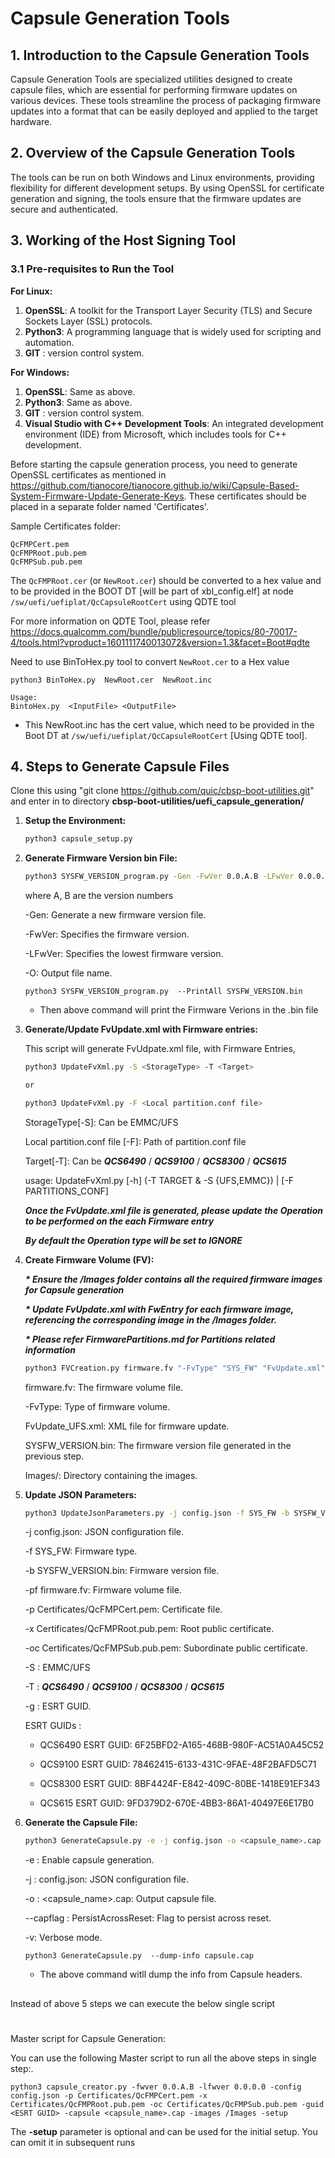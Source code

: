 # Capsule Generation Tools

## 1. Introduction to the Capsule Generation Tools

Capsule Generation Tools are specialized utilities designed to create capsule files, which are essential for performing firmware updates on various devices. These tools streamline the process of packaging firmware updates into a format that can be easily deployed and applied to the target hardware.

## 2. Overview of the Capsule Generation Tools

The tools can be run on both Windows and Linux environments, providing flexibility for different development setups. By using OpenSSL for certificate generation and signing, the tools ensure that the firmware updates are secure and authenticated.

## 3. Working of the Host Signing Tool

### 3.1 Pre-requisites to Run the Tool

**For Linux:**
1. **OpenSSL**: A toolkit for the Transport Layer Security (TLS) and Secure Sockets Layer (SSL) protocols.
2. **Python3**: A programming language that is widely used for scripting and automation.
3. **GIT** : version control system.

**For Windows:**
1. **OpenSSL**: Same as above.
2. **Python3**: Same as above.
3. **GIT** : version control system.
4. **Visual Studio with C++ Development Tools**: An integrated development environment (IDE) from Microsoft, which includes tools for C++ development.

Before starting the capsule generation process, you need to generate OpenSSL certificates as mentioned in https://github.com/tianocore/tianocore.github.io/wiki/Capsule-Based-System-Firmware-Update-Generate-Keys. These certificates should be placed in a separate folder named 'Certificates'.

Sample Certificates folder:
```
QcFMPCert.pem
QcFMPRoot.pub.pem
QcFMPSub.pub.pem
```

The `QcFMPRoot.cer` (or `NewRoot.cer`) should be converted to a hex value and to be provided in the BOOT DT [will be part of xbl_config.elf] at node `/sw/uefi/uefiplat/QcCapsuleRootCert` using QDTE tool

For more information on QDTE Tool, please refer https://docs.qualcomm.com/bundle/publicresource/topics/80-70017-4/tools.html?vproduct=1601111740013072&version=1.3&facet=Boot#qdte

Need to use BinToHex.py tool to convert `NewRoot.cer` to a Hex value

```
python3 BinToHex.py  NewRoot.cer  NewRoot.inc

Usage:
BintoHex.py  <InputFile> <OutputFile>
```
- This NewRoot.inc has the cert value, which need to be provided in the Boot DT at `/sw/uefi/uefiplat/QcCapsuleRootCert` [Using QDTE tool].


## 4. Steps to Generate Capsule Files
 Clone this using "git clone https://github.com/quic/cbsp-boot-utilities.git" and enter in to  directory **cbsp-boot-utilities/uefi_capsule_generation/**
1. **Setup the Environment:**
   ```sh
   python3 capsule_setup.py
   ```

2. **Generate Firmware Version bin File:**
   ```sh
   python3 SYSFW_VERSION_program.py -Gen -FwVer 0.0.A.B -LFwVer 0.0.0.0 -O SYSFW_VERSION.bin
   ```


   where A, B are the version numbers<p>
   -Gen: Generate a new firmware version file.<p>
   -FwVer: Specifies the firmware version.<p>
   -LFwVer: Specifies the lowest firmware version.<p>
   -O: Output file name.<p>

   ```
   python3 SYSFW_VERSION_program.py  --PrintAll SYSFW_VERSION.bin 
   ```
   - Then above command will print the Firmware Verions in the .bin file
   
3. **Generate/Update FvUpdate.xml with Firmware entries:**
      
      This script will generate FvUdpate.xml file, with Firmware Entries,
   ```sh
   python3 UpdateFvXml.py -S <StorageType> -T <Target>

   or

   python3 UpdateFvXml.py -F <Local partition.conf file>
   ```
   StorageType[-S]: Can be EMMC/UFS<p>
   Local partition.conf file [-F]: Path of partition.conf file<p>
   Target[-T]: Can be ***QCS6490*** / ***QCS9100*** / ***QCS8300*** / ***QCS615*** <p>
   usage: UpdateFvXml.py [-h] (-T TARGET & -S {UFS,EMMC}) | [-F PARTITIONS_CONF]<p>
   
   ***Once the FvUpdate.xml file is generated, please update the Operation to be performed on the each Firmware entry***<p>
   ***By default the Operation type will be set to IGNORE***<p>
   


3. **Create Firmware Volume (FV):**

      ***\* Ensure the /Images folder contains all the required firmware images for Capsule generation***<p>
      ***\* Update FvUpdate.xml with FwEntry for each firmware image, referencing the corresponding image in the /Images folder.***<p>
      ***\* Please refer FirmwarePartitions.md for Partitions related information***
   ```sh
   python3 FVCreation.py firmware.fv "-FvType" "SYS_FW" "FvUpdate.xml" SYSFW_VERSION.bin Images/
   ```
  
   firmware.fv: The firmware volume file.<p>
   -FvType: Type of firmware volume.<p>
   FvUpdate_UFS.xml: XML file for firmware update.<p>
   SYSFW_VERSION.bin: The firmware version file generated in the previous step.<p>
   Images/: Directory containing the images.<p>

4. **Update JSON Parameters:**
   ```sh
   python3 UpdateJsonParameters.py -j config.json -f SYS_FW -b SYSFW_VERSION.bin -pf firmware.fv -p Certificates/QcFMPCert.pem -x Certificates/QcFMPRoot.pub.pem -oc Certificates/QcFMPSub.pub.pem -g <ESRT GUID> -S <StorageType> -T <Target>
   ```


   -j config.json: JSON configuration file.<p>
   -f SYS_FW: Firmware type.<p>
   -b SYSFW_VERSION.bin: Firmware version file.<p>
   -pf firmware.fv: Firmware volume file.<p>
   -p Certificates/QcFMPCert.pem: Certificate file.<p>
   -x Certificates/QcFMPRoot.pub.pem: Root public certificate.<p>
   -oc Certificates/QcFMPSub.pub.pem: Subordinate public certificate.<p>
   -S <StorageType>: EMMC/UFS <p>
   -T <Target>: ***QCS6490*** / ***QCS9100*** / ***QCS8300*** / ***QCS615*** <p>
   -g <ESRT GUID>: ESRT GUID.<p>
       ESRT GUIDs :<p>
      -   QCS6490 ESRT GUID: 6F25BFD2-A165-468B-980F-AC51A0A45C52<p>
      -   QCS9100 ESRT GUID: 78462415-6133-431C-9FAE-48F2BAFD5C71<p>
      -   QCS8300 ESRT GUID: 8BF4424F-E842-409C-80BE-1418E91EF343<p>
      -   QCS615 ESRT GUID: 9FD379D2-670E-4BB3-86A1-40497E6E17B0<p>



5. **Generate the Capsule File:**
   ```sh
   python3 GenerateCapsule.py -e -j config.json -o <capsule_name>.cap --capflag PersistAcrossReset -v
   ```

   -e : Enable capsule generation.<p>
   -j : config.json: JSON configuration file.<p>
   -o : <capsule_name>.cap: Output capsule file.<p>
   --capflag : PersistAcrossReset: Flag to persist across reset.<p>
   -v: Verbose mode.<p>

   ```
   python3 GenerateCapsule.py  --dump-info capsule.cap 
   ```
   - The above command witll dump the info from Capsule headers.

##
Instead of above 5 steps we can execute the below single script
#              
 Master script for Capsule Generation:

   You can use the following Master script to run all the above steps in single step:.
   ```
   python3 capsule_creator.py -fwver 0.0.A.B -lfwver 0.0.0.0 -config config.json -p Certificates/QcFMPCert.pem -x Certificates/QcFMPRoot.pub.pem -oc Certificates/QcFMPSub.pub.pem -guid <ESRT GUID> -capsule <capsule_name>.cap -images /Images -setup
   ```
   The **-setup** parameter is optional and can be used for the initial setup. You can omit it in subsequent runs
